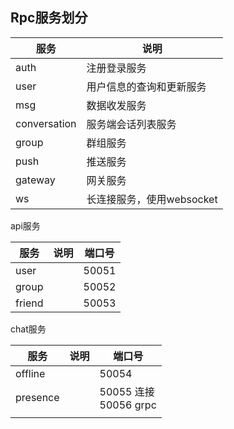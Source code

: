 



## Rpc服务划分

| 服务         | 说明                      |
| ------------ | ------------------------- |
| auth         | 注册登录服务              |
| user         | 用户信息的查询和更新服务  |
| msg          | 数据收发服务              |
| conversation | 服务端会话列表服务        |
| group        | 群组服务                  |
| push         | 推送服务                  |
| gateway      | 网关服务                  |
| ws           | 长连接服务，使用websocket |



api服务

| 服务   | 说明 | 端口号 |
| ------ | ---- | ------ |
| user   |      | 50051  |
| group  |      | 50052  |
| friend |      | 50053  |

chat服务

| 服务     | 说明 | 端口号                     |
| -------- | ---- | -------------------------- |
| offline  |      | 50054                      |
| presence |      | 50055 连接<br />50056 grpc |
|          |      |                            |

